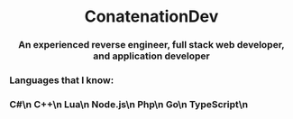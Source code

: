 <h1 align="center">ConatenationDev</h1>
<h3 align="center">An experienced reverse engineer, full stack web developer, and application developer</h3>
<h3 align="left"><b>Languages that I know:</b></h3>
<h3 alight="left">
C#\n
C++\n
Lua\n
Node.js\n
Php\n
Go\n
TypeScript\n
</h3>
